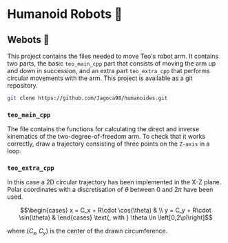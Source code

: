 # Humanoid Robots :robot:

## Webots :lady_beetle:

This project contains the files needed to move Teo's robot arm. It contains two parts, the basic `teo_main_cpp` part that consists of moving the arm up and down in succession, and an extra part `teo_extra_cpp` that performs circular movements with the arm. This project is available as a git repository.

```bash
git clone https://github.com/Jagoca98/humanoides.git
```

### `teo_main_cpp`

The file contains the functions for calculating the direct and inverse kinematics of the two-degree-of-freedom arm. To check that it works correctly, draw a trajectory consisting of three points on the `Z-axis` in a loop.

### `teo_extra_cpp`

In this case a 2D circular trajectory has been implemented in the X-Z plane. Polar coordinates with a discretisation of $\theta$ between 0 and $2\pi$ have been used.

$$\begin{cases} x = C_x + R\cdot \cos(\theta) & \\ 
y = C_y + R\cdot \sin(\theta) & \end{cases} \text{, with }  \theta \in \left[0,2\pi\right]$$

where $\left(C_x, C_y\right)$ is the center of the drawn circumference.







